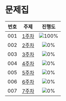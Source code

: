 # 문제집
| 번호 | 주제 | 진행도 |
| :--: | :--: | :--: |
| 001 | [1주차](week1.md) | ![100%](https://progress-bar.dev/27/?scale=27&title=progress&width=500&color=babaca&suffix=/27) |
| 002 | [2주차](week2.md) | ![0%]() |
| 003 | [3주차](week3.md) | ![0%]() |
| 004 | [4주차](week4.md) | ![0%]() |
| 005 | [5주차](week5.md) | ![0%]() |
| 006 | [6주차](week6.md) | ![0%]() |
| 007 | [7주차](week7.md) | ![0%]() |
